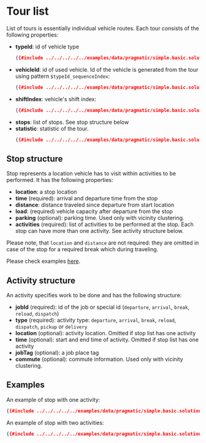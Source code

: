 # Tour list

List of tours is essentially individual vehicle routes. Each tour consists of the following properties:

* **typeId**: id of vehicle type
    ```json
    {{#include ../../../../../examples/data/pragmatic/simple.basic.solution.json:18}}
    ```
* **vehicleId**: id of used vehicle. Id of the vehicle is generated from the tour using pattern `$typeId_sequenceIndex`:
    ```json
    {{#include ../../../../../examples/data/pragmatic/simple.basic.solution.json:17}}
    ```
* **shiftIndex**: vehicle's shift index:
    ```json
    {{#include ../../../../../examples/data/pragmatic/simple.basic.solution.json:19}}
    ```
* **stops**: list of stops. See stop structure below
* **statistic**: statistic of the tour.
    ```json
    {{#include ../../../../../examples/data/pragmatic/simple.basic.solution.json:144:155}}
    ```

## Stop structure

Stop represents a location vehicle has to visit within activities to be performed. It has the following properties:

* **location**: a stop location
* **time** (required): arrival and departure time from the stop
* **distance**: distance traveled since departure from start location
* **load**: (required) vehicle capacity after departure from the stop
* **parking** (optional): parking time. Used only with vicinity clustering.
* **activities** (required): list of activities to be performed at the stop. Each stop can have more than one activity.
    See activity structure below.

Please note, that `location` and `distance` are not required: they are omitted in case of the stop for a required break
which during traveling.

Please check examples [here](../../../examples/pragmatic/basics/break.md).


## Activity structure

An activity specifies work to be done and has the following structure:

* **jobId** (required): id of the job or special id (`departure`, `arrival`, `break`, `reload`, `dispatch`)
* **type** (required):  activity type: `departure`, `arrival`, `break`, `reload`, `dispatch`, `pickup` or `delivery`
* **location** (optional): activity location. Omitted if stop list has one activity
* **time** (optional): start and end time of activity. Omitted if stop list has one activity
* **jobTag** (optional): a job place tag
* **commute** (optional): commute information. Used only with vicinity clustering.

## Examples

An example of stop with one activity:
```json
{{#include ../../../../../examples/data/pragmatic/simple.basic.solution.json:21:40}}
```

An example of stop with two activities:
```json
{{#include ../../../../../examples/data/pragmatic/simple.basic.solution.json:61:101}}
```
